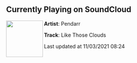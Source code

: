 ## Currently Playing on SoundCloud

[<img align="left" width="100" src="https://i1.sndcdn.com/artworks-RIPR4IcaZ0EVM4uo-yisj4Q-t500x500.jpg">](https://soundcloud.com/pendarr/like-those-clouds)

**Artist**: Pendarr 

**Track**: Like Those Clouds

Last updated at 11/03/2021 08:24
